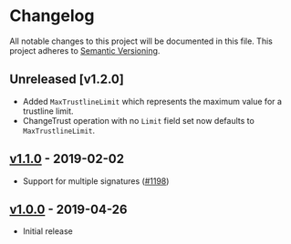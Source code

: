 # Changelog

All notable changes to this project will be documented in this
file.  This project adheres to [Semantic Versioning](http://semver.org/).

## Unreleased [v1.2.0] 

* Added `MaxTrustlineLimit` which represents the maximum value for a trustline limit.
* ChangeTrust operation with no `Limit` field set now defaults to `MaxTrustlineLimit`.

## [v1.1.0](https://github.com/stellar/go/releases/tag/horizonclient-v1.1.0) - 2019-02-02

* Support for multiple signatures ([#1198](https://github.com/stellar/go/pull/1198))

## [v1.0.0](https://github.com/stellar/go/releases/tag/horizonclient-v1.0) - 2019-04-26

* Initial release
